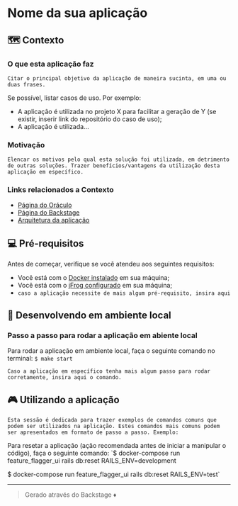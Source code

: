 # Nome da sua aplicação

## 🗺 Contexto

### O que esta aplicação faz  
  
`Citar o principal objetivo da aplicação de maneira sucinta, em uma ou duas frases.`

Se possível, listar casos de uso. Por exemplo:
- A aplicação é utilizada no projeto X para facilitar a geração de Y (se existir, inserir link do repositório do caso de uso);
- A aplicação é utilizada...  

### Motivação  
  
`Elencar os motivos pelo qual esta solução foi utilizada, em detrimento de outras soluções. Trazer benefícios/vantagens da utilização desta aplicação em específico.`

### Links relacionados a Contexto
- [Página do Oráculo](https://oraculo.rdstation.com.br/)
- [Página do Backstage](https://backstage-staging.rdstation.com.br/catalog)
- [Arquitetura da aplicação](https://github.com/Vinicius-MManganotti/template-lean/blob/main/arquitetura.md) 

## 💻 Pré-requisitos

Antes de começar, verifique se você atendeu aos seguintes requisitos:

- Você está com o [Docker instalado](https://github.com/ResultadosDigitais/rd-product-team-wiki/wiki/Como-configurar-o-ambiente-de-desenvolvimento-utilizando-Docker) em sua máquina;
- Você está com o [jFrog configurado](https://github.com/ResultadosDigitais/rd-product-team-wiki/wiki/Configura%C3%A7%C3%A3o-do-registro-da-RD-para-consumir-artefatos-privados-no-jFrog-(NPM)) em sua máquina;
- `caso a aplicação necessite de mais algum pré-requisito, insira aqui`

## 🚀 Desenvolvendo em ambiente local

### Passo a passo para rodar a aplicação em abiente local

Para rodar a aplicação em ambiente local, faça o seguinte comando no terminal:  `$ make start`  

`Caso a aplicação em específico tenha mais algum passo para rodar corretamente, insira aqui o comando.`

## 🎮 Utilizando a aplicação

`Esta sessão é dedicada para trazer exemplos de comandos comuns que podem ser utilizados na aplicação. Estes comandos mais comuns podem ser apresentados em formato de passo a passo. Exemplo:`

Para resetar a aplicação (ação recomendada antes de iniciar a manipular o código), faça o seguinte comando:
`$ docker-compose run feature_flagger_ui rails db:reset RAILS_ENV=development

$ docker-compose run feature_flagger_ui rails db:reset RAILS_ENV=test`

---
> Gerado através do Backstage ♦️
